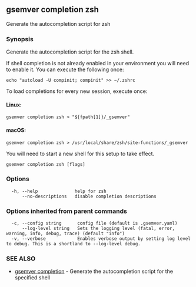## gsemver completion zsh

Generate the autocompletion script for zsh

### Synopsis

Generate the autocompletion script for the zsh shell.

If shell completion is not already enabled in your environment you will need
to enable it.  You can execute the following once:

	echo "autoload -U compinit; compinit" >> ~/.zshrc

To load completions for every new session, execute once:

#### Linux:

	gsemver completion zsh > "${fpath[1]}/_gsemver"

#### macOS:

	gsemver completion zsh > /usr/local/share/zsh/site-functions/_gsemver

You will need to start a new shell for this setup to take effect.


```
gsemver completion zsh [flags]
```

### Options

```
  -h, --help              help for zsh
      --no-descriptions   disable completion descriptions
```

### Options inherited from parent commands

```
  -c, --config string      config file (default is .gsemver.yaml)
      --log-level string   Sets the logging level (fatal, error, warning, info, debug, trace) (default "info")
  -v, --verbose            Enables verbose output by setting log level to debug. This is a shortland to --log-level debug.
```

### SEE ALSO

* [gsemver completion](gsemver_completion.md)	 - Generate the autocompletion script for the specified shell

